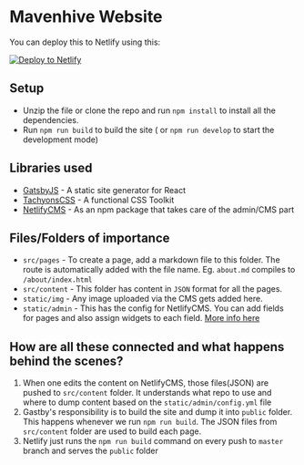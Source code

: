 # Mavenhive Website

You can deploy this to Netlify using this: 

<a href="https://app.netlify.com/start/deploy?repository=https://github.com/MavenHive/mavenhive-website&amp;stack=cms"><img src="https://www.netlify.com/img/deploy/button.svg" alt="Deploy to Netlify"></a>

## Setup

* Unzip the file or clone the repo and run `npm install` to install all the dependencies. 
* Run `npm run build` to build the site ( or `npm run develop` to start the development mode)

## Libraries used

* [GatsbyJS](https://www.gatsbyjs.org/) - A static site generator for React
* [TachyonsCSS](https://tachyons.io/) - A functional CSS Toolkit
* [NetlifyCMS](https://www.netlifycms.org/) - As an npm package that takes care of the admin/CMS part

## Files/Folders of importance

* `src/pages` - To create a page, add a markdown file to this folder. The route is automatically added with the file name. Eg. `about.md` compiles to `/about/index.html`
* `src/content` - This folder has content in `JSON` format for all the pages.
* `static/img` - Any image uploaded via the CMS gets added here.
* `static/admin` - This has the config for NetlifyCMS. You can add fields for pages and also assign widgets to each field. [More info here](https://www.netlifycms.org/docs/widgets/)

## How are all these connected and what happens behind the scenes?

1. When one edits the content on NetlifyCMS, those files(JSON) are pushed to `src/content` folder. It understands what repo to use and where to dump content based on the `static/admin/config.yml` file
2. Gastby's responsibility is to build the site and dump it into `public` folder. This happens whenever we run `npm run build`. The JSON files from `src/content` folder are used to build each page.
3. Netlify just runs the `npm run build` command on every push to `master` branch and serves the `public` folder
